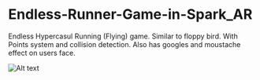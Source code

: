 # Endless-Runner-Game-in-Spark_AR

Endless Hypercasul Running (Flying) game. Similar to floppy bird. With Points system and collision detection. Also has googles and moustache effect on users face.

![Alt text](/relative/path/to/https://github.com/hritiktvd/Endless-Runner-Game-in-Spark_AR/blob/3ff9ef6af301bef09a0a4116ad2b5fc932b6eb79/Screenshot%202021-11-09%20174918.png?raw=true "Game Start")

